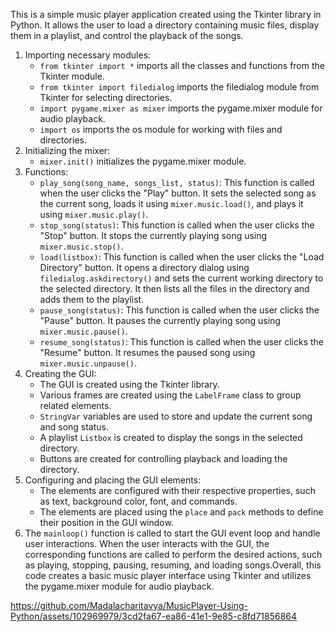 This is a simple music player application created using the Tkinter library in Python. It allows the user to load a directory containing music files, display them in a playlist, and control the playback of the songs.
1. Importing necessary modules:
   - `from tkinter import *` imports all the classes and functions from the Tkinter module.
   - `from tkinter import filedialog` imports the filedialog module from Tkinter for selecting directories.
   - `import pygame.mixer as mixer` imports the pygame.mixer module for audio playback.
   - `import os` imports the os module for working with files and directories.
2. Initializing the mixer:
   - `mixer.init()` initializes the pygame.mixer module.
3. Functions:
   - `play_song(song_name, songs_list, status)`: This function is called when the user clicks the "Play" button. It sets the selected song as the current song, loads it using `mixer.music.load()`, and plays it using `mixer.music.play()`.
   - `stop_song(status)`: This function is called when the user clicks the "Stop" button. It stops the currently playing song using `mixer.music.stop()`.
   - `load(listbox)`: This function is called when the user clicks the "Load Directory" button. It opens a directory dialog using `filedialog.askdirectory()` and sets the current working directory to the selected directory. It then lists all the files in the directory and adds them to the playlist.
   - `pause_song(status)`: This function is called when the user clicks the "Pause" button. It pauses the currently playing song using `mixer.music.pause()`.
   - `resume_song(status)`: This function is called when the user clicks the "Resume" button. It resumes the paused song using `mixer.music.unpause()`.
4. Creating the GUI:
   - The GUI is created using the Tkinter library.
   - Various frames are created using the `LabelFrame` class to group related elements.
   - `StringVar` variables are used to store and update the current song and song status.
   - A playlist `Listbox` is created to display the songs in the selected directory.
   - Buttons are created for controlling playback and loading the directory.
5. Configuring and placing the GUI elements:
   - The elements are configured with their respective properties, such as text, background color, font, and commands.
   - The elements are placed using the `place` and `pack` methods to define their position in the GUI window.
6. The `mainloop()` function is called to start the GUI event loop and handle user interactions.
When the user interacts with the GUI, the corresponding functions are called to perform the desired actions, such as playing, stopping, pausing, resuming, and loading songs.Overall, this code creates a basic music player interface using Tkinter and utilizes the pygame.mixer module for audio playback.

https://github.com/Madalacharitavya/MusicPlayer-Using-Python/assets/102969979/3cd2fa67-ea86-41e1-9e85-c8fd71856864


